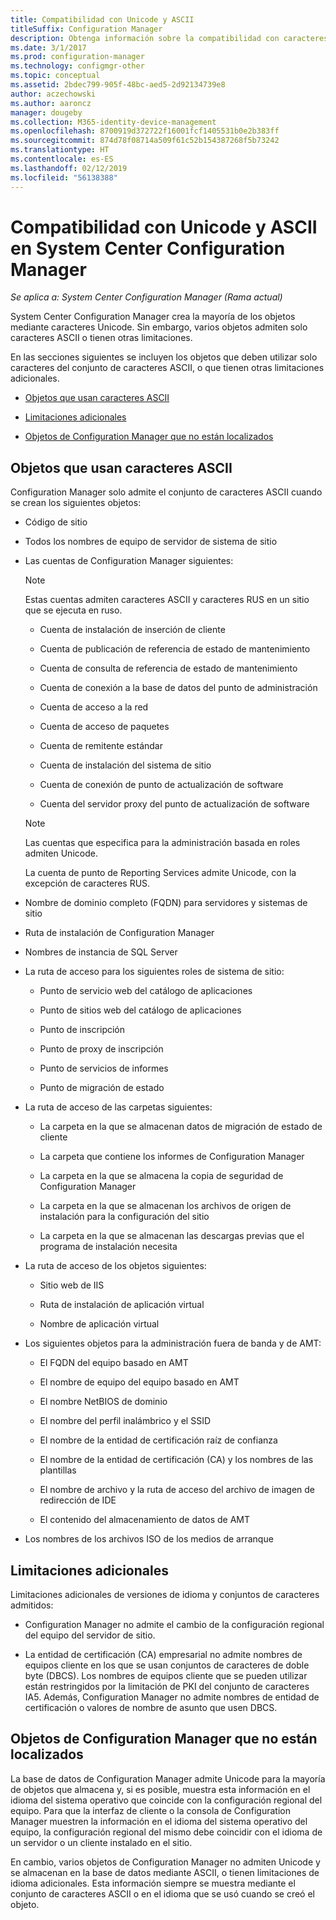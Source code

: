 ```yaml
---
title: Compatibilidad con Unicode y ASCII
titleSuffix: Configuration Manager
description: Obtenga información sobre la compatibilidad con caracteres Unicode y ASCII en objetos de System Center Configuration Manager.
ms.date: 3/1/2017
ms.prod: configuration-manager
ms.technology: configmgr-other
ms.topic: conceptual
ms.assetid: 2bdec799-905f-48bc-aed5-2d92134739e8
author: aczechowski
ms.author: aaroncz
manager: dougeby
ms.collection: M365-identity-device-management
ms.openlocfilehash: 8700919d372722f16001fcf1405531b0e2b383ff
ms.sourcegitcommit: 874d78f08714a509f61c52b154387268f5b73242
ms.translationtype: HT
ms.contentlocale: es-ES
ms.lasthandoff: 02/12/2019
ms.locfileid: "56138388"
---
```

# <a name="unicode-and-ascii-support-in-system-center-configuration-manager"></a>Compatibilidad con Unicode y ASCII en System Center Configuration Manager

*Se aplica a: System Center Configuration Manager (Rama actual)*

System Center Configuration Manager crea la mayoría de los objetos mediante caracteres Unicode. Sin embargo, varios objetos admiten solo caracteres ASCII o tienen otras limitaciones.  

 En las secciones siguientes se incluyen los objetos que deben utilizar solo caracteres del conjunto de caracteres ASCII, o que tienen otras limitaciones adicionales.  

-   [Objetos que usan caracteres ASCII](#BKMK_ASCIIchar)  

-   [Limitaciones adicionales](#BKMK_OtherCharLimitations)  

-   [Objetos de Configuration Manager que no están localizados](#BKMK_LangNonLocalize)  

##  <a name="BKMK_ASCIIchar"></a> Objetos que usan caracteres ASCII  
 Configuration Manager solo admite el conjunto de caracteres ASCII cuando se crean los siguientes objetos:  

-   Código de sitio  

-   Todos los nombres de equipo de servidor de sistema de sitio  

-   Las cuentas de Configuration Manager siguientes:  

    > [!NOTE]  
    >  Estas cuentas admiten caracteres ASCII y caracteres RUS en un sitio que se ejecuta en ruso.  

    -   Cuenta de instalación de inserción de cliente  

    -   Cuenta de publicación de referencia de estado de mantenimiento  

    -   Cuenta de consulta de referencia de estado de mantenimiento  

    -   Cuenta de conexión a la base de datos del punto de administración  

    -   Cuenta de acceso a la red  

    -   Cuenta de acceso de paquetes  

    -   Cuenta de remitente estándar  

    -   Cuenta de instalación del sistema de sitio  

    -   Cuenta de conexión de punto de actualización de software  

    -   Cuenta del servidor proxy del punto de actualización de software  

    > [!NOTE]  
    >  Las cuentas que especifica para la administración basada en roles admiten Unicode.  
    >   
    >  La cuenta de punto de Reporting Services admite Unicode, con la excepción de caracteres RUS.  

-   Nombre de dominio completo (FQDN) para servidores y sistemas de sitio  

-   Ruta de instalación de Configuration Manager  

-   Nombres de instancia de SQL Server  

-   La ruta de acceso para los siguientes roles de sistema de sitio:  

    -   Punto de servicio web del catálogo de aplicaciones  

    -   Punto de sitios web del catálogo de aplicaciones  

    -   Punto de inscripción  

    -   Punto de proxy de inscripción  

    -   Punto de servicios de informes  

    -   Punto de migración de estado  

-   La ruta de acceso de las carpetas siguientes:  

    -   La carpeta en la que se almacenan datos de migración de estado de cliente  

    -   La carpeta que contiene los informes de Configuration Manager  

    -   La carpeta en la que se almacena la copia de seguridad de Configuration Manager  

    -   La carpeta en la que se almacenan los archivos de origen de instalación para la configuración del sitio  

    -   La carpeta en la que se almacenan las descargas previas que el programa de instalación necesita  

-   La ruta de acceso de los objetos siguientes:  

    -   Sitio web de IIS  

    -   Ruta de instalación de aplicación virtual  

    -   Nombre de aplicación virtual  

-   Los siguientes objetos para la administración fuera de banda y de AMT:  

    -   El FQDN del equipo basado en AMT  

    -   El nombre de equipo del equipo basado en AMT  

    -   El nombre NetBIOS de dominio  

    -   El nombre del perfil inalámbrico y el SSID  

    -   El nombre de la entidad de certificación raíz de confianza  

    -   El nombre de la entidad de certificación (CA) y los nombres de las plantillas  

    -   El nombre de archivo y la ruta de acceso del archivo de imagen de redirección de IDE  

    -   El contenido del almacenamiento de datos de AMT  

-   Los nombres de los archivos ISO de los medios de arranque  

##  <a name="BKMK_OtherCharLimitations"></a> Limitaciones adicionales  
 Limitaciones adicionales de versiones de idioma y conjuntos de caracteres admitidos:  

-   Configuration Manager no admite el cambio de la configuración regional del equipo del servidor de sitio.  

-   La entidad de certificación (CA) empresarial no admite nombres de equipos cliente en los que se usan conjuntos de caracteres de doble byte (DBCS). Los nombres de equipos cliente que se pueden utilizar están restringidos por la limitación de PKI del conjunto de caracteres IA5. Además, Configuration Manager no admite nombres de entidad de certificación o valores de nombre de asunto que usen DBCS.  

##  <a name="BKMK_LangNonLocalize"></a> Objetos de Configuration Manager que no están localizados  
 La base de datos de Configuration Manager admite Unicode para la mayoría de objetos que almacena y, si es posible, muestra esta información en el idioma del sistema operativo que coincide con la configuración regional del equipo. Para que la interfaz de cliente o la consola de Configuration Manager muestren la información en el idioma del sistema operativo del equipo, la configuración regional del mismo debe coincidir con el idioma de un servidor o un cliente instalado en el sitio.  

 En cambio, varios objetos de Configuration Manager no admiten Unicode y se almacenan en la base de datos mediante ASCII, o tienen limitaciones de idioma adicionales. Esta información siempre se muestra mediante el conjunto de caracteres ASCII o en el idioma que se usó cuando se creó el objeto.  
